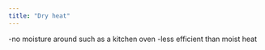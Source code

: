 ```yaml
---
title: "Dry heat"
---
```

-no moisture around such as a kitchen oven
-less efficient than moist heat

